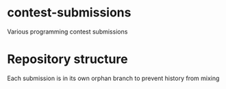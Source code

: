 # contest-submissions
Various programming contest submissions

# Repository structure
Each submission is in its own orphan branch to prevent history from mixing
